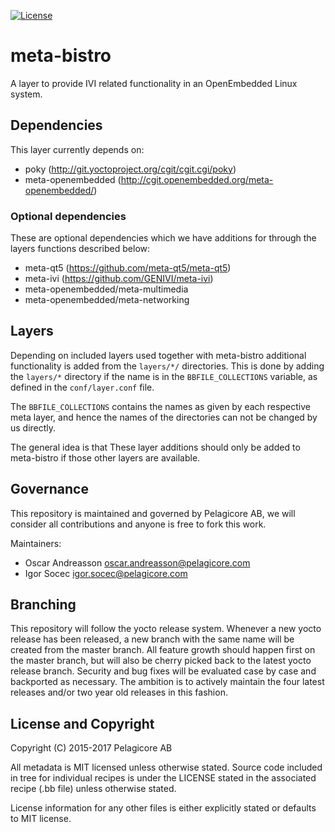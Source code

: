 [![License](http://img.shields.io/:license-mit-blue.svg?style=flat-square)](http://badges.mit-license.org)

# meta-bistro

A layer to provide IVI related functionality in an OpenEmbedded Linux system.

## Dependencies

This layer currently depends on:

* poky (http://git.yoctoproject.org/cgit/cgit.cgi/poky)
* meta-openembedded (http://cgit.openembedded.org/meta-openembedded/)

### Optional dependencies

These are optional dependencies which we have additions for through the layers
functions described below:

* meta-qt5 (https://github.com/meta-qt5/meta-qt5)
* meta-ivi (https://github.com/GENIVI/meta-ivi)
* meta-openembedded/meta-multimedia
* meta-openembedded/meta-networking

## Layers

Depending on included layers used together with meta-bistro additional
functionality is added from the `layers/*/` directories. This is done by adding
the `layers/*` directory if the name is in the `BBFILE_COLLECTIONS` variable,
as defined in the `conf/layer.conf` file.

The `BBFILE_COLLECTIONS` contains the names as given by each respective meta
layer, and hence the names of the directories can not be changed by us directly.

The general idea is that These layer additions should only be added to
meta-bistro if those other layers are available.

## Governance

This repository is maintained and governed by Pelagicore AB, we will consider
all contributions and anyone is free to fork this work.

Maintainers:

 * Oscar Andreasson <oscar.andreasson@pelagicore.com>
 * Igor Socec <igor.socec@pelagicore.com>

## Branching

This repository will follow the yocto release system. Whenever a new yocto
release has been released, a new branch with the same name will be created
from the master branch.
All feature growth should happen first on the master branch, but will also be
cherry picked back to the latest yocto release branch. Security and bug fixes
will be evaluated case by case and backported as necessary. The ambition is to
actively maintain the four latest releases and/or two year old releases in
this fashion.

## License and Copyright

Copyright (C) 2015-2017 Pelagicore AB

All metadata is MIT licensed unless otherwise stated. Source code included
in tree for individual recipes is under the LICENSE stated in the associated
recipe (.bb file) unless otherwise stated.

License information for any other files is either explicitly stated
or defaults to MIT license.
